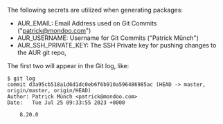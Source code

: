 The following secrets are utilized when generating packages:

- AUR_EMAIL: Email Address used on Git Commits ("patrick@mondoo.com")
- AUR_USERNAME: Username for Git Commits ("Patrick Münch")
- AUR_SSH_PRIVATE_KEY: The SSH Private key for pushing changes to the AUR git repo, 

The first two will appear in the Git log, like: 

```
$ git log
commit d3a95cb518a1d6d1dc0eb6f6b910a596486985ac (HEAD -> master, origin/master, origin/HEAD)
Author: Patrick Münch <patrick@mondoo.com>
Date:   Tue Jul 25 09:33:55 2023 +0000

    8.20.0
```
